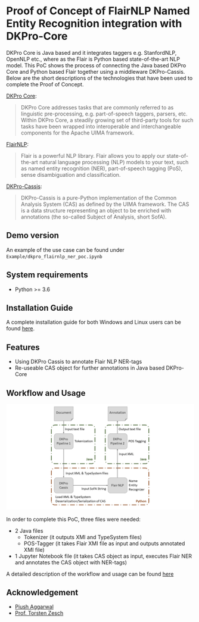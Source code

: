 # Proof of Concept of FlairNLP Named Entity Recognition integration with DKPro-Core

DKPro Core is Java based and it integrates taggers e.g. StanfordNLP, OpenNLP etc., where as the Flair is Python based state-of-the-art NLP model. This PoC shows the process of connecting the Java based DKPro Core and Python based Flair together using a middleware DKPro-Cassis. Below are the short descriptions of the technologies that have been used to complete the Proof of Concept.

[DKPro Core](https://dkpro.github.io/dkpro-core/info/):

> DKPro Core addresses tasks that are commonly referred to as linguistic pre-processing, e.g. part-of-speech taggers, parsers, etc. Within DKPro Core, a steadily growing set of third-party tools for such tasks have been wrapped into interoperable and interchangeable components for the Apache UIMA framework.

[FlairNLP](https://github.com/flairNLP/flair):

> Flair is a powerful NLP library. Flair allows you to apply our state-of-the-art natural language processing (NLP) models to your text, such as named entity recognition (NER), part-of-speech tagging (PoS), sense disambiguation and classification.

[DKPro-Cassis](https://github.com/dkpro/dkpro-cassis):

> DKPro-Cassis is a pure-Python implementation of the Common Analysis System (CAS) as defined by the UIMA framework. The CAS is a data structure representing an object to be enriched with annotations (the so-called Subject of Analysis, short SofA).

## Demo version

An example of the use case can be found under `Example/dkpro_flairnlp_ner_poc.ipynb`

## System requirements

- Python >= 3.6

## Installation Guide

A complete installation guide for both Windows and Linux users can be found [here](doc/INSTALL.md).

## Features

- Using DKPro Cassis to annotate Flair NLP NER-tags
- Re-useable CAS object for further annotations in Java based DKPro-Core

## Workflow and Usage

![PoCWorkflow](doc/screenshots/workflow.png)

In order to complete this PoC, three files were needed:

- 2 Java files
  - Tokenizer (it outputs XMI and TypeSystem files)
  - POS-Tagger (it takes Flair XMI file as input and outputs annotated XMI file)
- 1 Jupyter Notebook file (it takes CAS object as input, executes Flair NER and annotates the CAS object with NER-tags)

A detailed description of the workflow and usage can be found [here](/doc/USAGE.md)

## Acknowledgement

- [Piush Aggarwal](https://www.ltl.uni-due.de/team/piush-aggarwal)
- [Prof. Torsten Zesch](https://www.ltl.uni-due.de/team/torsten-zesch)
